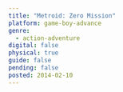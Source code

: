 ```yaml
---
title: "Metroid: Zero Mission"
platform: game-boy-advance
genre:
  - action-adventure
digital: false
physical: true
guide: false
pending: false
posted: 2014-02-10
---
```

